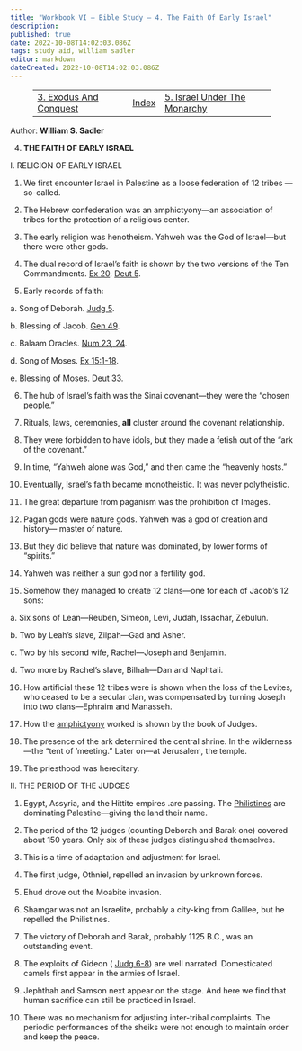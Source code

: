 ```yaml
---
title: "Workbook VI — Bible Study — 4. The Faith Of Early Israel"
description: 
published: true
date: 2022-10-08T14:02:03.086Z
tags: study aid, william sadler
editor: markdown
dateCreated: 2022-10-08T14:02:03.086Z
---
```


<figure class="table chapter-navigator">
	<table>
		<tbody>
		<tr>
			<td><a href="/en/article/William_S_Sadler/Workbook_6_Bible_Study/History_2_3">3. Exodus And Conquest</a></td>
			<td><a href="/en/article/William_S_Sadler/Workbook_6_Bible_Study/Index">Index</a></td>
			<td><a href="/en/article/William_S_Sadler/Workbook_6_Bible_Study/History_2_5">5. Israel Under The Monarchy</a></td>
		</tr>
		</tbody>
	</table>
</figure>

Author: **William S. Sadler**


4. **THE FAITH OF EARLY ISRAEL**

I. RELIGION OF EARLY ISRAEL

1. We first encounter Israel in Palestine as a loose federation of 12 tribes —so-called.

2. The Hebrew confederation was an amphictyony—an association of tribes for the protection of a religious center.

3. The early religion was henotheism. Yahweh was the God of Israel—but there were other gods.

4. The dual record of Israel’s faith is shown by the two versions of the Ten Commandments. [Ex 20](/en/Bible/Exodus/20.htm). [Deut 5](/en/Bible/Deuteronomy/5.htm).

5. Early records of faith:

a. Song of Deborah. [Judg 5](/en/Bible/Judges/5.htm).

b. Blessing of Jacob. [Gen 49](/en/Bible/Genesis/49.htm).

c. Balaam Oracles. [Num 23, 24](/en/Bible/Numbers/23.htm).

d. Song of Moses. [Ex 15:1-18](/en/Bible/Exodus/15#v1).

e. Blessing of Moses. [Deut 33](/en/Bible/Deuteronomy/33.htm).

6. The hub of Israel’s faith was the Sinai covenant—they were the “chosen people.”

7. Rituals, laws, ceremonies, **all** cluster around the covenant relationship.

8. They were forbidden to have idols, but they made a fetish out of the “ark of the covenant.”

9. In time, “Yahweh alone was God,” and then came the “heavenly hosts.”

10. Eventually, Israel’s faith became monotheistic. It was never polytheistic.

11. The great departure from paganism was the prohibition of Images.

12. Pagan gods were nature gods. Yahweh was a god of creation and history— master of nature.

13. But they did believe that nature was dominated, by lower forms of “spirits.”

14. Yahweh was neither a sun god nor a fertility god.

15. Somehow they managed to create 12 clans—one for each of Jacob’s 12 sons:

a. Six sons of Lean—Reuben, Simeon, Levi, Judah, Issachar, Zebulun.

b. Two by Leah’s slave, Zilpah—Gad and Asher.

c. Two by his second wife, Rachel—Joseph and Benjamin.

d. Two more by Rachel’s slave, Bilhah—Dan and Naphtali.

16. How artificial these 12 tribes were is shown when the loss of the Levites, who ceased to be a secular clan, was compensated by turning Joseph into two clans—Ephraim and Manasseh.

17. How the [amphictyony](https://en.wikipedia.org/wiki/Amphictyon) worked is shown by the book of Judges.

18. The presence of the ark determined the central shrine. In the wilderness —the “tent of ’meeting.” Later on—at Jerusalem, the temple.

19. The priesthood was hereditary.

II. THE PERIOD OF THE JUDGES

1. Egypt, Assyria, and the Hittite empires .are passing. The [Philistines](https://en.wikipedia.org/wiki/Philistines) are dominating Palestine—giving the land their name.

2. The period of the 12 judges (counting Deborah and Barak one) covered about 150 years. Only six of these judges distinguished themselves.

3. This is a time of adaptation and adjustment for Israel.

4. The first judge, Othniel, repelled an invasion by unknown forces.

5. Ehud drove out the Moabite invasion.

6. Shamgar was not an Israelite, probably a city-king from Galilee, but he repelled the Philistines.

7. The victory of Deborah and Barak, probably 1125 B.C., was an outstanding event.

8. The exploits of Gideon ( [Judg 6-8](/en/Bible/Judges/6.htm)) are well narrated. Domesticated camels first appear in the armies of Israel.

9. Jephthah and Samson next appear on the stage. And here we find that human sacrifice can still be practiced in Israel.

10. There was no mechanism for adjusting inter-tribal complaints. The periodic performances of the sheiks were not enough to maintain order and keep the peace.


<br>

